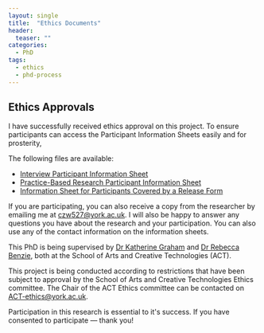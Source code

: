 ```yaml
---
layout: single
title:  "Ethics Documents"
header:
  teaser: ""
categories: 
  - PhD
tags:
  - ethics
  - phd-process
---
```


## Ethics Approvals

I have successfully received ethics approval on this project. 
To ensure participants can access the Participant Information Sheets easily and for prosterity,

The following files are available:
- [Interview Participant Information Sheet](/files/2025-08-18_Participant_Project_Information_Sheet_-Non-Anonymous-_Staff_And_Pgr_Act_June2024_Arblaster.pdf)
- [Practice-Based Research Participant Information Sheet](/files/2025-08-18_Participant_Project_Information_Sheet_Staff_And_Pgr_Act_June2024_Arblaster_Pbr.pdf)
- [Information Sheet for Participants Covered by a Release Form](/files/2025-08-18_Information_For_Participants_Covered_By_A_Release_Form_Arblaster.pdf)

If you are participating, you can also receive a copy from the researcher by emailing me at [czw527@york.ac.uk](mailto:czw527@york.ac.uk). 
I will also be happy to answer any questions you have about the research and your participation.
You can also use any of the contact information on the information sheets.

This PhD is being supervised by [Dr Katherine Graham](https://www.york.ac.uk/arts-creative-technologies/people/katherine/) and [Dr Rebecca Benzie](https://www.york.ac.uk/arts-creative-technologies/people/rebecca-benzie/), both at the School of Arts and Creative Technologies (ACT). 

This project is being conducted according to restrictions that have been subject to approval by the School of Arts and Creative Technologies Ethics committee. The Chair of the ACT Ethics committee can be contacted on [ACT-ethics@york.ac.uk](mailto:act-ethics@york.ac.uk).

Participation in this research is essential to it's success. If you have consented to participate — thank you!
